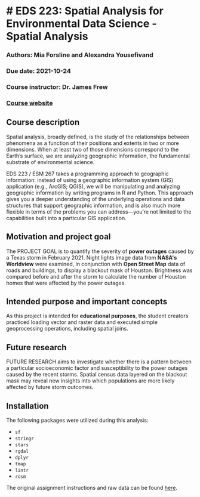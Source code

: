 # # EDS 223: Spatial Analysis for Environmental Data Science - Spatial Analysis 
### Authors: Mia Forsline and Alexandra Yousefivand 
### Due date: 2021-10-24

### Course instructor: Dr. James Frew
### [Course website](https://jamesfrew.github.io/EDS_223_spatial_analysis/)

## Course description
Spatial analysis, broadly defined, is the study of the relationships between phenomena as a function of their positions and extents in two or more dimensions. When at least two of those dimensions correspond to the Earth’s surface, we are analyzing geographic information, the fundamental substrate of environmental science.

EDS 223 / ESM 267 takes a programming approach to geographic information: instead of using a geographic information system (GIS) application (e.g., ArcGIS; QGIS), we will be manipulating and analyzing geographic information by writing programs in R and Python. This approach gives you a deeper understanding of the underlying operations and data structures that support geographic information, and is also much more flexible in terms of the problems you can address—you’re not limited to the capabilities built into a particular GIS application.

## Motivation and project goal
The PROJECT GOAL is to quantify the severity of **power outages** caused by a Texas storm in February 2021. Night lights image data from **NASA's Worldview** were examined, in conjunction with **Open Street Map** data of roads and buildings, to display a blackout mask of Houston. Brightness was compared before and after the storm to calculate the number of Houston homes that were affected by the power outages.

## Intended purpose and important concepts
As this project is intended for **educational purposes**, the student creators practiced loading vector and raster data and executed simple geoprocessing operations, including spatial joins.

## Future research
FUTURE RESEARCH aims to investigate whether there is a pattern between a particular socioeconomic factor and susceptibility to the power outages caused by the recent storms. Spatial census data layered on the blackout mask may reveal new insights into which populations are more likely affected by future storm outcomes.

## Installation
The following packages were utilized during this analysis:
- `sf`
- `stringr`
- `stars`
- `rgdal`
- `dplyr`
- `tmap`
- `lintr`
- `rosm`

The original assignment instructions and raw data can be found [here](https://jamesfrew.github.io/EDS_223_spatial_analysis/assignments/2/HW2.html). 
